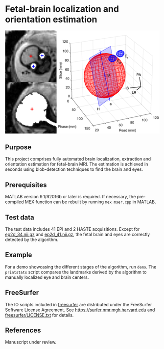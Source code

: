 # Fetal-brain localization and orientation estimation

![Fetal-brain geometry reconstruction](fetal-align.png)

## Purpose

This project comprises fully automated brain localization, extraction and
orientation estimation for fetal-brain MRI. The estimation is achieved in
seconds using blob-detection techniques to find the brain and eyes. 

## Prerequisites

MATLAB version 9.1/R2016b or later is required. If necessary, the pre-compiled
MEX function can be rebuilt by running `mex mser.cpp` in MATLAB.

## Test data

The test data includes 41 EPI and 2 HASTE acquisitions. Except for
[ep2d_34.nii.gz](data/ep2d_34.nii.gz) and [ep2d_41.nii.gz](data/ep2d_34.nii.gz),
the fetal brain and eyes are correctly detected by the algorithm.

## Example

For a demo showcasing the different stages of the algorithm, run `demo`. The
`printstats` script compares the landmarks derived by the algorithm to manually
localized eye and brain centers.

## FreeSurfer

The IO scripts included in [freesurfer](freesurfer) are distributed under the
FreeSurfer Software License Agreement. See https://surfer.nmr.mgh.harvard.edu
and [freesurfer/LICENSE.txt](freesurfer/LICENSE.txt) for details.

## References

Manuscript under review.
